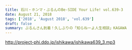 ```yaml
---
title: 石川・ホンマ・ぶるんのBe-SIDE Your Life! vol.639-3
date: August 21, 2018
tags: ['2018', 'August 2018', 'vol.639']
draft: false
summary: ぶるんさん到着！久しぶりの「知らねーよ人生相談」KAGAWA
---
```


http://project-phi.ddo.jp/ishikawa/ishikawa639_3.mp3